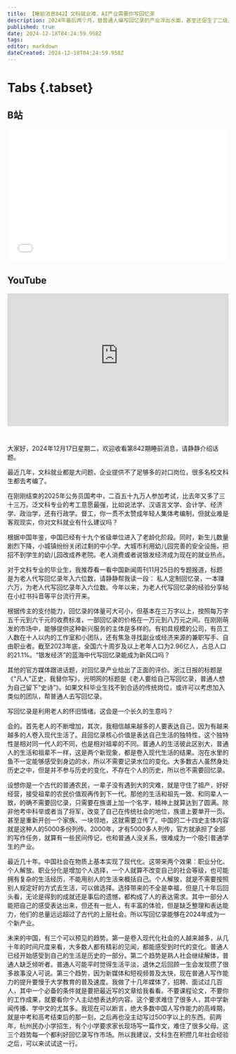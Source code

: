 ```yaml
---
title: 【睡前消息842】文科就业难，AI产业需要你写回忆录
description: 2024年最后两个月，替普通人编写回忆录的产业浮出水面，甚至还促生了二级产业——回忆录培训班。历史上第一次，中国普通人愿意付钱购买服务，记录自己一生的故事。八十年前的毛泽东，2024年的中国的AI产业，对回忆录问题的态度不谋而合——能写就多写点。
published: true
date: 2024-12-18T04:24:59.958Z
tags: 
editor: markdown
dateCreated: 2024-12-18T04:24:59.958Z
---
```


<!--
本页内容为睡前消息单期文稿详情模板，最终编辑完成后，请删去本段注释。
如果你从GitHub进行协作编辑，请直接参照注释部分最后一段。

需要修改/补充下列信息：
1. 在页面-页面信息中，按照默认值提示修改标题、描述。
2. 在页面-页面信息中，确认路径。参照标准："archive/main/{当前期数所在的以100划分的范围}/期数"。示例："archive/main/501-600/515"
3. 在“B站”二级标题下的iframe内将"BV号"替换为当期视频的BV号，在“西瓜视频”二级标题下的iframe内将“西瓜视频ID”替换为当期视频的ID，在"YouTube"二级标题下的iframe内将"YouTubeVID"替换为当期YouTube视频的vid。（例如：对于链接https://www.youtube.com/watch?v=mxm7Vf6YPjo，这个视频的vid就是mxm7Vf6YPjo）
4. 编辑正文
5. 一切均编辑好后，删去本段注释，保存页面。

如果你使用了可视化编辑器：
你只需完善标题和正文，在正文前另起一行，注明该期B站和YouTube视频地址即可。

从GitHub编辑：
1. 参照协作编辑页面中的路径标准新建文件。
2. 参照已存在文档和本模板创建元信息。
3. 将该期视频在B站和YouTube的ID分别替换对应iframe中的"BV号"和"YouTubeVID"。
-->
# Tabs {.tabset}
## B站
<div style="position: relative; padding: 30% 45%;">
<iframe style="position: absolute; width: 100%; height: 100%; left: 0; top: 0;" src="//player.bilibili.com/player.html?&bvid=BV1k7knYgEZd&page=1&as_wide=1&high_quality=1&danmaku=1&autoplay=0" scrolling="no" border="0" frameborder="no" framespacing="0" allowfullscreen="true"></iframe>
</div>

<!--  睡前消息的西瓜视频账号仍处于禁言状态，暂时将其从模板中注释
## 西瓜视频
<div style="position: relative; padding: 30% 45%;">
<iframe style="position: absolute; top: 50%; left: 50%; transform: translate(-50%, -50%); width: 80%; height: 100%;" frameborder="0" src="https://www.ixigua.com/iframe/西瓜视频ID?autoplay=0" referrerpolicy="unsafe-url" allowfullscreen></iframe>
</div>
-->

## YouTube
<div style="position: relative; padding: 30% 45%;">
<iframe style="position: absolute; top: 0; left: 0; width: 100%; height: 100%;" src="https://www.youtube-nocookie.com/embed/GDWJ0k-XyUk" title="YouTube video player" frameborder="0" allow="accelerometer; autoplay; clipboard-write; encrypted-media; gyroscope; picture-in-picture" allowfullscreen="true"></iframe>
</div>
  
# 

大家好，2024年12月17日星期二，欢迎收看第842期睡前消息，请静静介绍话题。

最近几年，文科就业都是大问题，企业提供不了足够多的对口岗位，很多名校文科生都去考编了。

在刚刚结束的2025年公务员国考中，二百五十九万人参加考试，比去年又多了三十三万。泛文科专业的考工意愿最强，比如说法学、汉语言文学、会计学、经济学、政治学，还有行政学。督工，你一贯不太赞成年轻人集体考编制，但就业难是客观现实，你对文科就业有什么建议吗？

根据中国年鉴，中国已经有十九个省级单位进入了老龄化阶段。同时，新生儿数量剧烈下降，小城镇纷纷关闭过剩的中小学。大城市利用幼儿园完善的安全设施，把招不到学生的幼儿园改成养老院。老人消费或者说银发经济成为现在的就业热点。

对于文科专业的毕业生，我推荐看一看中国新闻周刊11月25日的专题报道，标题是为老人代写回忆录年入六位数，请静静帮我读一段：
私人定制回忆录，一本赚六万，为老人代写回忆录年入六位数。今年以来，为老人代写回忆录的经验分享帖在小红书抖音等平台流行开来。

根据传主的支付能力，回忆录的体量可大可小，但基本在三万字以上，按照每万字五千元到六千元的收费标准，一部回忆录的价格在一万元到八万元之间。在刚刚萌发的市场中，能够提供这种新兴服务的主体是多样的。有初具规模的公司，有员工人数在十人以内的工作室和小团队，还有焦急寻找副业或经济来源的兼职写手、自由职业者。截至2023年底，全国六十周岁及以上老年人口为2.96亿人，占总人口的21.1%。“银发经济”的蓝海中代写回忆录能成为新风口吗？

其他的官方媒体跟进话题，对回忆录产业给出了正面的评价。浙江日报的标题是《“凡人”正史，我替你写》，光明网的标题是《老人要给自己写回忆录，普通人想为自己留下“史诗”》。如果文科毕业生找不到合适的传统岗位，或许可以考虑加入类似的团队，帮普通人去写回忆录。

写回忆录是利用老人的怀旧情绪。这会是一个长久的生意吗？

会的。首先老人的不断增加，其次，我相信越来越多的人要表达自己，因为有越来越多的人卷入现代生活了。且回忆录核心价值是表达自己生活的独特性，这个独特性是相对同一代人的不同，也是相对祖辈的不同。普通人的生活彼此区别大，普通人的生活和祖辈不一样，这是两个新现象，都是卷入现代生活的结果。泡在水里的鱼不一定能够感受到身边的水，所以不需要记录水位的变化。大多数古人虽然身处历史之中，但是并不参与历史的变化，不存在个人的历史，所以也不需要回忆录。

设想你是一个古代的普通农民，一辈子没有遇到大的灾难，就是守住了祖产，好好经营，接受祖辈的农民价值观再传到下一代。那他的生活和祖先一致、和同辈人一致，的确不需要回忆录，只需要在族谱上加一个名字，精神上就算达到了圆满。除非他考中科举或者当了将军，改变了自己在传统社会的地位，族谱上要单开一页。甚至是重新开创一个家族、一块领地，这就需要立传了。中国的二十四史主体内容就是这种人的5000多份列传。2000年，才有5000多人列传，官方就承担了全部的写作任务，就算有一些民间传记，也和普通人没关系，很难成为一个吸引普通学生的产业。

最近几十年。中国社会在物质上基本实现了现代化。这带来两个效果：职业分化、个人解放。职业分化是增加个人选择，一个人就算不改变自己的社会等级，也可能拥有复杂的生活经历，不能用别人的生活来概括自己。个人解放，就是不需要按照别人规定好的方式去生活，可以做选择。选择带来的不全是幸福，但是几十年后回头看，无论是得到的成就还是事后的遗憾，都构成了人的表达需求。其中一部分人能把自己的感受表达出来，但还有一批人，有丰富的体验，但是缺乏整理和表达能力，他们的总量远远超过了古代的上层社会。所以写回忆录能够在2024年成为一个新产业。

未来的中国，有三个可以预见的趋势。第一是卷入现代化社会的人越来越多，从几十年的时间尺度来看，大多数人都有精彩的见闻，都能感受到时代的变化。普通人已经开始感受到自己的生活是历史的一部分。第二个趋势是熟人社会继续解体，普通人缺乏倾听者。普通人可能平时觉得生活平淡，退休之后回顾一生会发现攒了很多故事没人可说。第三个趋势，因为新媒体和短视频普及太快，现在普通人写作能力的提升要慢于大学教育的普及速度。我做了十几年媒体了，招聘、面试过几百人，其中一个必备的条件就是要把最近写的文章给我看看。不要课程论文，不要你的工作成果，就要看你个人主动想表达的内容。这个要求难住了很多人，其中学新闻传播、学中文的尤其多。我现在可以断言，绝大多数中国人写作能力的高峰期，就是中考和高考结束后的那一刻，之后再也没主动写过500字以上的东西。前两年，杭州民办小学招生，有个小学要求家长现场写一篇作文，难住了很多父母。这三个趋势每一个都利好回忆录写作市场。所以我建议，文科生在积攒几年社会经验之后，可以来试试这一行。











